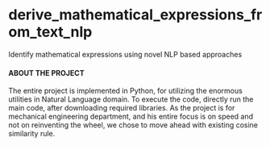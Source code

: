 # derive_mathematical_expressions_from_text_nlp
Identify mathematical expressions using novel NLP based approaches




#### ABOUT THE PROJECT

The entire project is implemented in Python, for utilizing the enormous utilities in Natural Language domain. To execute the code, directly run the main code, after downloading required libraries.  As the project is for mechanical engineering department, and his entire focus is on speed and not on reinventing the wheel, we chose to move ahead with existing cosine similarity rule. 

